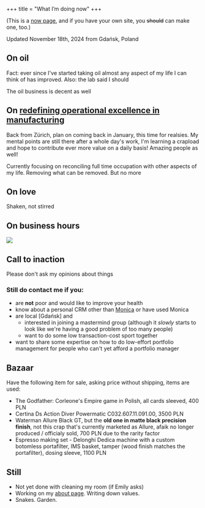 +++
title = "What I’m doing now"
+++

(This is a [now page](https://nownownow.com/about), and if you have your own site, you ~~should~~ can make one, too.) 

Updated November 18th, 2024 from Gdańsk, Poland  

## On oil

Fact: ever since I've started taking oil almost any aspect of my life I can think of has improved. Also: the lab said I should

The oil business is decent as well

## On [redefining operational excellence in manufacturing](https://ethon.ai/)

Back from Zürich, plan on coming back in January, this time for realsies. My mental points are still there after a whole day's work, I'm learning a crapload and hope to contribute ever more value on a daily basis! Amazing people as well!

Currently focusing on reconciling full time occupation with other aspects of my life. Removing what can be removed. But no more

## On love

Shaken, not stirred

## On business hours

![](/img/now/closed.jpg)

## Call to inaction
Please don't ask my opinions about things

### Still do contact me if you:
- are **not** poor and would like to improve your health
- know about a personal CRM other than [Monica](https://www.monicahq.com) or have used Monica
- are local [Gdańsk] and
    - interested in joining a mastermind group (although it *slowly* starts to look like we're having a good problem of too many people)
    - want to do some low transaction-cost sport together
- want to share some expertise on how to do low-effort portfolio management for people who can't yet afford a portfolio manager

## Bazaar
Have the following item for sale, asking price without shipping, items are used:
- The Godfather: Corleone's Empire game in Polish, all cards sleeved, 400 PLN 
- Certina Ds Action Diver Powermatic C032.607.11.091.00, 3500 PLN
- Waterman Allure Black GT, but the **old one in matte black precision finish**, not this crap that's currently marketed as Allure, afaik no longer produced / officialy sold, 700 PLN due to the rarity factor
- Espresso making set - Delonghi Dedica machine with a custom botomless portafilter, IMS basket, tamper (wood finish matches the portafilter), dosing sleeve, 1100 PLN

## Still
- Not yet done with cleaning my room (if Emily asks)
- Working on my [about page](/about). Writing down values.
- Snakes. Garden.

